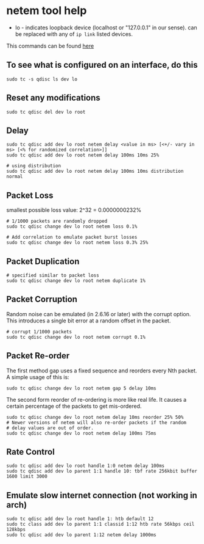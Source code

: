# netem tool help

- lo - indicates loopback device (localhost or "127.0.0.1" in our sense). 
  can be replaced with any of `ip link` listed devices.

This commands can be found [here](https://wiki.linuxfoundation.org/networking/netem)

## To see what is configured on an interface, do this
```
sudo tc -s qdisc ls dev lo
```

## Reset any modifications
```
sudo tc qdisc del dev lo root
```

## Delay
```
sudo tc qdisc add dev lo root netem delay <value in ms> [<+/- vary in ms> [<% for randomized correlation>]]
sudo tc qdisc add dev lo root netem delay 100ms 10ms 25%

# using distribution
sudo tc qdisc add dev lo root netem delay 100ms 10ms distribution normal
```

## Packet Loss
smallest possible loss value: 2^32 = 0.0000000232% 
```
# 1/1000 packets are randomly dropped
sudo tc qdisc change dev lo root netem loss 0.1% 

# Add correlation to emulate packet burst losses
sudo tc qdisc change dev lo root netem loss 0.3% 25%
```

## Packet Duplication
```
# specified similar to packet loss
sudo tc qdisc change dev lo root netem duplicate 1%
```

## Packet Corruption
Random noise can be emulated (in 2.6.16 or later) with the corrupt option. This introduces a single bit error at a random offset in the packet. 
```
# corrupt 1/1000 packets
sudo tc qdisc change dev lo root netem corrupt 0.1%
```

## Packet Re-order
The first method gap uses a fixed sequence and reorders every Nth packet. A simple usage of this is: 
```
sudo tc qdisc change dev lo root netem gap 5 delay 10ms
```
The second form reorder of re-ordering is more like real life. It causes a certain percentage of the packets to get mis-ordered. 
```
sudo tc qdisc change dev lo root netem delay 10ms reorder 25% 50%
# Newer versions of netem will also re-order packets if the random 
# delay values are out of order.
sudo tc qdisc change dev lo root netem delay 100ms 75ms
```

## Rate Control
```
sudo tc qdisc add dev lo root handle 1:0 netem delay 100ms
sudo tc qdisc add dev lo parent 1:1 handle 10: tbf rate 256kbit buffer 1600 limit 3000
```

## Emulate slow internet connection (not working in arch)
```
sudo tc qdisc add dev lo root handle 1: htb default 12 
sudo tc class add dev lo parent 1:1 classid 1:12 htb rate 56kbps ceil 128kbps 
sudo tc qdisc add dev lo parent 1:12 netem delay 1000ms
```